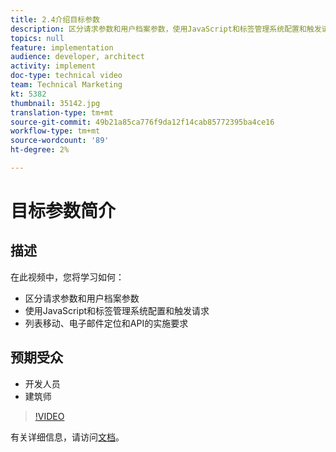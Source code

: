 ```yaml
---
title: 2.4介绍目标参数
description: 区分请求参数和用户档案参数，使用JavaScript和标签管理系统配置和触发请求，列表移动、电子邮件定位和API的实施要求
topics: null
feature: implementation
audience: developer, architect
activity: implement
doc-type: technical video
team: Technical Marketing
kt: 5382
thumbnail: 35142.jpg
translation-type: tm+mt
source-git-commit: 49b21a85ca776f9da12f14cab85772395ba4ce16
workflow-type: tm+mt
source-wordcount: '89'
ht-degree: 2%

---
```



# 目标参数简介

## 描述

在此视频中，您将学习如何：

* 区分请求参数和用户档案参数
* 使用JavaScript和标签管理系统配置和触发请求
* 列表移动、电子邮件定位和API的实施要求

## 预期受众

* 开发人员
* 建筑师

>[!VIDEO](https://video.tv.adobe.com/v/35142/?quality=12)

有关详细信息，请访问[文档](https://docs.adobe.com/content/help/en/target/using/implement-target/implementing-target.html)。

